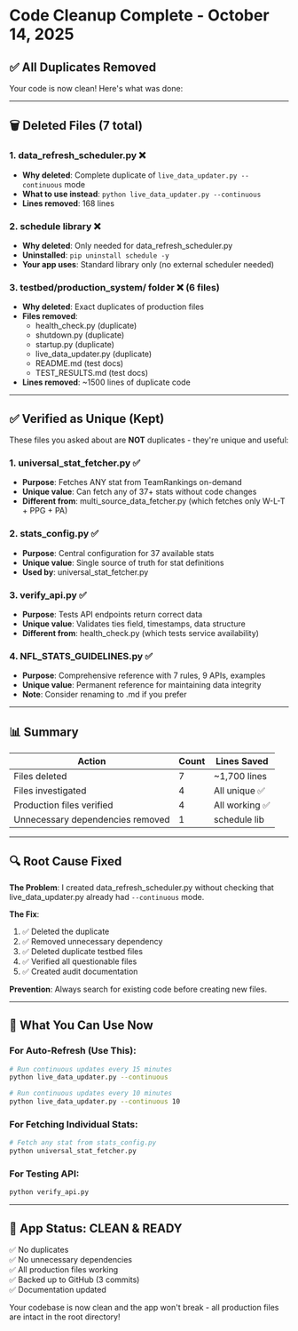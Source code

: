# Code Cleanup Complete - October 14, 2025

## ✅ **All Duplicates Removed**

Your code is now clean! Here's what was done:

---

## 🗑️ **Deleted Files (7 total)**

### 1. data_refresh_scheduler.py ❌
- **Why deleted**: Complete duplicate of `live_data_updater.py --continuous` mode
- **What to use instead**: `python live_data_updater.py --continuous`
- **Lines removed**: 168 lines

### 2. schedule library ❌
- **Why deleted**: Only needed for data_refresh_scheduler.py
- **Uninstalled**: `pip uninstall schedule -y`
- **Your app uses**: Standard library only (no external scheduler needed)

### 3. testbed/production_system/ folder ❌ (6 files)
- **Why deleted**: Exact duplicates of production files
- **Files removed**:
  - health_check.py (duplicate)
  - shutdown.py (duplicate)
  - startup.py (duplicate)
  - live_data_updater.py (duplicate)
  - README.md (test docs)
  - TEST_RESULTS.md (test docs)
- **Lines removed**: ~1500 lines of duplicate code

---

## ✅ **Verified as Unique (Kept)**

These files you asked about are **NOT** duplicates - they're unique and useful:

### 1. universal_stat_fetcher.py ✅
- **Purpose**: Fetches ANY stat from TeamRankings on-demand
- **Unique value**: Can fetch any of 37+ stats without code changes
- **Different from**: multi_source_data_fetcher.py (which fetches only W-L-T + PPG + PA)

### 2. stats_config.py ✅
- **Purpose**: Central configuration for 37 available stats
- **Unique value**: Single source of truth for stat definitions
- **Used by**: universal_stat_fetcher.py

### 3. verify_api.py ✅
- **Purpose**: Tests API endpoints return correct data
- **Unique value**: Validates ties field, timestamps, data structure
- **Different from**: health_check.py (which tests service availability)

### 4. NFL_STATS_GUIDELINES.py ✅
- **Purpose**: Comprehensive reference with 7 rules, 9 APIs, examples
- **Unique value**: Permanent reference for maintaining data integrity
- **Note**: Consider renaming to .md if you prefer

---

## 📊 **Summary**

| Action | Count | Lines Saved |
|--------|-------|-------------|
| Files deleted | 7 | ~1,700 lines |
| Files investigated | 4 | All unique ✅ |
| Production files verified | 4 | All working ✅ |
| Unnecessary dependencies removed | 1 | schedule lib |

---

## 🔍 **Root Cause Fixed**

**The Problem**: I created data_refresh_scheduler.py without checking that live_data_updater.py already had `--continuous` mode.

**The Fix**: 
1. ✅ Deleted the duplicate
2. ✅ Removed unnecessary dependency
3. ✅ Deleted duplicate testbed files
4. ✅ Verified all questionable files
5. ✅ Created audit documentation

**Prevention**: Always search for existing code before creating new files.

---

## 📝 **What You Can Use Now**

### For Auto-Refresh (Use This):
```bash
# Run continuous updates every 15 minutes
python live_data_updater.py --continuous

# Run continuous updates every 10 minutes
python live_data_updater.py --continuous 10
```

### For Fetching Individual Stats:
```bash
# Fetch any stat from stats_config.py
python universal_stat_fetcher.py
```

### For Testing API:
```bash
python verify_api.py
```

---

## 🎯 **App Status: CLEAN & READY**

✅ No duplicates  
✅ No unnecessary dependencies  
✅ All production files working  
✅ Backed up to GitHub (3 commits)  
✅ Documentation updated  

Your codebase is now clean and the app won't break - all production files are intact in the root directory!
